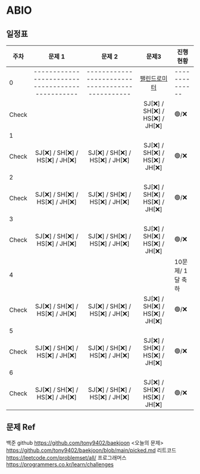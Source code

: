 # ABIO

## 일정표

| **주차**  |  **문제 1**                                      | **문제 2**                                       | **문제3**                                         | **진행 현황**   |
| -------- |:-----------------------------------------------:|:-----------------------------------------------:| :-----------------------------------------------:| ------------- |
|0         | ----------------------------------------------- | ----------------------------------------------- | [팰린드로미터](https://www.acmicpc.net/problem/4096)| -------------- |
|Check     |                                                 |                                                  | SJ[❌] / SH[❌] / HS[❌] / JH[❌]                | 🟢/❌          |
|1         |                                                 |                                                 |                                                  |               |
|Check     | SJ[❌] / SH[❌] / HS[❌] / JH[❌]                | SJ[❌] / SH[❌] / HS[❌] / JH[❌]                 | SJ[❌] / SH[❌] / HS[❌] / JH[❌]                 | 🟢/❌          |
|2         |                                                 |                                                 |                                                  |               |
|Check     | SJ[❌] / SH[❌] / HS[❌] / JH[❌]                | SJ[❌] / SH[❌] / HS[❌] / JH[❌]                 | SJ[❌] / SH[❌] / HS[❌] / JH[❌]                 | 🟢/❌          |
|3         |                                                 |                                                 |                                                  |               |
|Check     | SJ[❌] / SH[❌] / HS[❌] / JH[❌]                | SJ[❌] / SH[❌] / HS[❌] / JH[❌]                 | SJ[❌] / SH[❌] / HS[❌] / JH[❌]                 | 🟢/❌          |
|4         |                                                 |                                                 |                                                  | 10문제/ 1달 축하 |
|Check     | SJ[❌] / SH[❌] / HS[❌] / JH[❌]                | SJ[❌] / SH[❌] / HS[❌] / JH[❌]                 | SJ[❌] / SH[❌] / HS[❌] / JH[❌]                 | 🟢/❌          |
|5         |                                                 |                                                 |                                                  |               |
|Check     | SJ[❌] / SH[❌] / HS[❌] / JH[❌]                | SJ[❌] / SH[❌] / HS[❌] / JH[❌]                 | SJ[❌] / SH[❌] / HS[❌] / JH[❌]                 | 🟢/❌          |
|6         |                                                 |                                                 |                                                  |               |
|Check     | SJ[❌] / SH[❌] / HS[❌] / JH[❌]                | SJ[❌] / SH[❌] / HS[❌] / JH[❌]                 | SJ[❌] / SH[❌] / HS[❌] / JH[❌]                 | 🟢/❌          |



## 문제 Ref
백준 github https://github.com/tony9402/baekjoon
<오늘의 문제> https://github.com/tony9402/baekjoon/blob/main/picked.md
리트코드 https://leetcode.com/problemset/all/
프로그래머스 https://programmers.co.kr/learn/challenges
